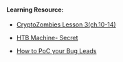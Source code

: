 #### Learning Resource:

  * [CryptoZombies Lesson 3(ch.10-14)](https://cryptozombies.io/en/lesson/3/)

  * [HTB Machine- Secret](https://app.hackthebox.com/machines/Secret)
  
  * [How to PoC your Bug Leads](https://medium.com/immunefi/how-to-poc-your-bug-leads-5ec76abdc1d8) 
